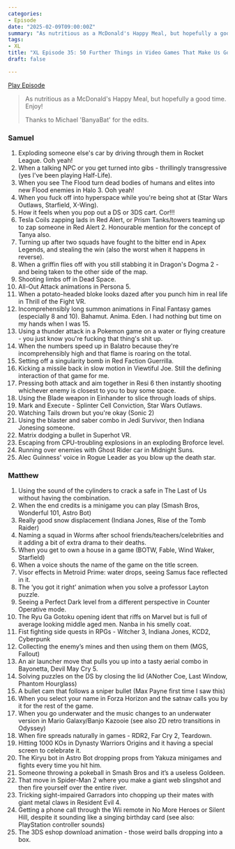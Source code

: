 ```yaml
---
categories:
- Episode
date: "2025-02-09T09:00:00Z"
summary: "As nutritious as a McDonald's Happy Meal, but hopefully a good time. Enjoy!"
tags:
- XL
title: "XL Episode 35: 50 Further Things in Video Games That Make Us Go 'Mmm!' or 'Ooh Yeah'"
draft: false

---
```


[Play Episode](https://www.patreon.com/posts/xl-episode-35-50-121908461)
> As nutritious as a McDonald's Happy Meal, but hopefully a good time. Enjoy!
>
> Thanks to Michael 'BanyaBat' for the edits.

### Samuel
1. Exploding someone else's car by driving through them in Rocket League. Ooh yeah!
2. When a talking NPC or you get turned into gibs - thrillingly transgressive (yes I've been playing Half-Life). 
3. When you see The Flood turn dead bodies of humans and elites into new Flood enemies in Halo 3. Ooh yeah!
4. When you fuck off into hyperspace while you're being shot at (Star Wars Outlaws, Starfield, X-Wing). 
5. How it feels when you pop out a DS or 3DS cart. Cor!!!
6. Tesla Coils zapping lads in Red Alert, or Prism Tanks/towers teaming up to zap someone in Red Alert 2. Honourable mention for the concept of Tanya also. 
7. Turning up after two squads have fought to the bitter end in Apex Legends, and stealing the win (also the worst when it happens in reverse). 
8. When a griffin flies off with you still stabbing it in Dragon's Dogma 2 - and being taken to the other side of the map. 
9. Shooting limbs off in Dead Space. 
10. All-Out Attack animations in Persona 5. 
11. When a potato-headed bloke looks dazed after you punch him in real life in Thrill of the Fight VR.
12. Incomprehensibly long summon animations in Final Fantasy games (especially 8 and 10). Bahamut. Anima. Eden. I had nothing but time on my hands when I was 15. 
13. Using a thunder attack in a Pokemon game on a water or flying creature - you just know you're fucking that thing's shit up. 
14. When the numbers speed up in Balatro because they're incomprehensibly high and that flame is roaring on the total. 
15. Setting off a singularity bomb in Red Faction Guerrilla. 
16. Kicking a missile back in slow motion in Viewtiful Joe. Still the defining interaction of that game for me. 
17. Pressing both attack and aim together in Resi 6 then instantly shooting whichever enemy is closest to you to buy some space. 
18. Using the Blade weapon in Einhander to slice through loads of ships. 
19. Mark and Execute - Splinter Cell Conviction, Star Wars Outlaws.
20. Watching Tails drown but you're okay (Sonic 2)
21. Using the blaster and saber combo in Jedi Survivor, then Indiana Jonesing someone. 
22. Matrix dodging a bullet in Superhot VR. 
23. Escaping from CPU-troubling explosions in an exploding Broforce level. 
24. Running over enemies with Ghost Rider car in Midnight Suns. 
25. Alec Guinness' voice in Rogue Leader as you blow up the death star. 

### Matthew
1. Using the sound of the cylinders to crack a safe in The Last of Us without having the combination.
2. When the end credits is a minigame you can play (Smash Bros, Wonderful 101, Astro Bot)
3. Really good snow displacement (Indiana Jones, Rise of the Tomb Raider)
4. Naming a squad in Worms after school friends/teachers/celebrities and it adding a bit of extra drama to their deaths.
5. When you get to own a house in a game (BOTW, Fable, Wind Waker, Starfield)
6. When a voice shouts the name of the game on the title screen.
7. Visor effects in Metroid Prime: water drops, seeing Samus face reflected in it.
8. The ‘you got it right’ animation when you solve a professor Layton puzzle.
9. Seeing a Perfect Dark level from a different perspective in Counter Operative mode.
10. The Ryu Ga Gotoku opening ident that riffs on Marvel but is full of average looking middle aged men. Nanba in his smelly coat.
11. Fist fighting side quests in RPGs - Witcher 3, Indiana Jones, KCD2, Cyberpunk
12. Collecting the enemy’s mines and then using them on them (MGS, Fallout)
13. An air launcher move that pulls you up into a tasty aerial combo in Bayonetta, Devil May Cry 5.
14. Solving puzzles on the DS by closing the lid (ANother Coe, Last Window, Phantom Hourglass)
15. A bullet cam that follows a sniper bullet (Max Payne first time I saw this)
16. When you select your name in Forza Horizon and the satnav calls you by it for the rest of the game.
17. When you go underwater and the music changes to an underwater version in Mario Galaxy/Banjo Kazooie (see also 2D retro transitions in Odyssey)
18. When fire spreads naturally in games - RDR2, Far Cry 2, Teardown.
19. Hitting 1000 KOs in Dynasty Warriors Origins and it having a special screen to celebrate it.
20. The Kiryu bot in Astro Bot dropping props from Yakuza minigames and fights every time you hit him.
21. Someone throwing a pokeball in Smash Bros and it’s a useless Goldeen.
22. That move in Spider-Man 2 where you make a giant web slingshot and then fire yourself over the entire river.
23. Tricking sight-impaired Garradors into chopping up their mates with giant metal claws in Resident Evil 4.
24. Getting a phone call through the Wii remote in No More Heroes or Silent Hill, despite it sounding like a singing birthday card (see also: PlayStation controller sounds)
25. The 3DS eshop download animation - those weird balls dropping into a box.
